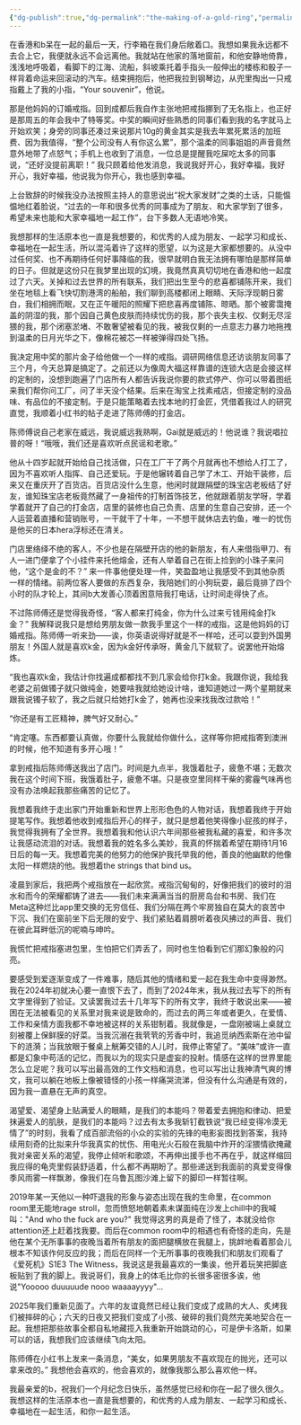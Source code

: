```yaml
---
{"dg-publish":true,"dg-permalink":"the-making-of-a-gold-ring","permalink":"/the-making-of-a-gold-ring/"}
---
```


在香港和b呆在一起的最后一天，行李箱在我们身后敞着口。我想如果我永远都不去合上它，我便就永远不会远离他。我就站在他家的落地窗前，和他安静地倚靠，浅浅地呼吸着，看脚下的江海、流船，斜坡乘托着手指头一般伸出的楼栋和骰子一样背着命运来回滚动的汽车。结束拥抱后，他把我拉到钢琴边，从兜里掏出一只戒指戴上了我的小指，“Your souvenir”，他说。

那是他妈妈的订婚戒指。回到成都后我自作主张地把戒指挪到了无名指上，也正好是那周五的年会我中了特等奖。中奖的瞬间好些熟悉的同事们看到我的名字就马上开始欢笑；身旁的同事还凑过来说那片10g的黄金其实是我去年累死累活的加班费、因为我值得，“整个公司没有人有你这么累”，那个温柔的同事姐姐的声音竟然意外地带了点怒气；手机上也收到了消息，一位总是提醒我吃屎吃太多的同事说，“还好没提前离职！” 我只顾着给他发消息，我说我好开心，我好幸福，我好开心，我好幸福，他说我为你开心，我也感到幸福。

上台致辞的时候我没办法按照主持人的意思说出“祝大家发财”之类的土话，只能愠愠地红着脸说，“过去的一年和很多优秀的同事成为了朋友、和大家学到了很多，希望未来也能和大家幸福地一起工作”，台下多数人无语地冷笑。

我想那样的生活原本也一直是我想要的，和优秀的人成为朋友、一起学习和成长、幸福地在一起生活，所以混沌着许了这样的愿望，以为这是大家都想要的。从没中过任何奖、也不再期待任何好事降临的我，很早就明白我无法拥有哪怕是那样简单的日子。但就是这份只在我梦里出现的幻境，我竟然真真切切地在香港和他一起度过了六天。关掉和过去世界的所有联系，我们把出生至今的悲喜都铺陈开来，我们坐在地毯上看飞快切割港湾的船舶，我们聊到高楼都闭上眼睛、天际浮现朝日雾白，我们相拥而眠，又在正午暖阳的照耀下把悲喜再度铺陈、晾晒。那个被雾霭掩盖的阴湿的我，那个因自己黄色皮肤而持续忧伤的我，那个丧失主权、仅剩无尽淫猥的我，那个闭塞淤堵、不敢奢望被看见的我，被我仅剩的一点意志力暴力地拖拽到温柔的日月光华之下，像棉花被芯一样被弹得四处飞扬。

我决定用中奖的那片金子给他做一个一样的戒指。调研网络信息还访谈朋友同事了三个月，今天总算是搞定了。之前还以为像周大福这样靠谱的连锁大店是会接这样的定制的，没想到跑遍了门店所有人都告诉我说你要的款式停产、你可以带着图纸来我们帮你问工厂，问了半天没个结果。后来在淘宝上找素戒店，但接定制的没品味、有品位的不接定制。于是只能策略着去找本地的打金匠，凭借着我过人的研究直觉，我顺着小红书的帖子走进了陈师傅的打金店。

陈师傅说自己老家在威远，我说威远我熟啊，Gai就是威远的！他说谁？我说唱拉普的呀！“哦哦，我们还是喜欢听点民谣和老歌。”

他从十四岁起就开始给自己找活做，只在工厂干了两个月就再也不想给人打工了，因为不喜欢听人指挥、自己还爱玩。于是他辗转着自己学了木工、开始干装修，后来又在重庆开了百货店。百货店没什么生意，他闲时就跟隔壁的珠宝店老板结了好友，谁知珠宝店老板竟然藏了一身祖传的打制首饰技艺，他就跟着朋友学呀，学着学着就开了自己的打金店，店里的装修也自己负责、店里的生意自己安排，还一个人运营着直播和营销账号，一干就干了十年，一不想干就休店去钓鱼，唯一的忧伤是他买的日本hera浮标还在清关。

门店里络绎不绝的客人，不少也是在隔壁开店的他的新朋友，有人来借指甲刀、有人一进门便拿了个小挂件来托他熔金，还有人举着自己在街上捡到的小珠子来问他，“这个是金的不？” 来一件事他便处理一件，笑盈盈地让我感受不到其他杂质一样的情绪。前两位客人要做的东西复杂，我陪她们的小狗玩耍，最后竟排了四个小时的队才轮上，其间b大发善心顶着困意陪我打电话，让时间走得快了点。

不过陈师傅还是觉得我奇怪，“客人都来打纯金，你为什么过来亏钱用纯金打k金？” 我解释说我只是想给男朋友做一款我手里这个一样的戒指，这是他妈妈的订婚戒指。陈师傅一听来劲——诶，你英语说得好就是不一样哈，还可以耍到外国男朋友！外国人就是喜欢k金，因为k金好传承呀，黄金几下就软了。说罢他开始熔炼。

“我也喜欢k金，我估计你找遍成都都找不到几家会给你打k金。我跟你说，我给我老婆之前做镯子就只做纯金，她要啥我就给她设计啥，谁知道她过一两个星期就来跟我说镯子软了，我之后就只给她打k金了，她再也没来找我改过款哈！”

“你还是有工匠精神，脾气好又耐心。”

“肯定噻。东西都要认真做，你要什么我就给你做什么，这样等你把戒指寄到澳洲的时候，他不知道有多开心哦！”

拿到戒指后陈师傅送我出了店门。时间是九点半，我饿着肚子，疲惫不堪；无数次我在这个时间下班，我饿着肚子，疲惫不堪。只是夜空里同样干柴的雾霾气味再也没有办法唤起我那些痛苦的记忆了。

我想着我终于走出家门开始重新和世界上形形色色的人物对话，我想着我终于开始提笔写作。我想着他收到戒指后开心的样子，就只是想着他笑得像小屁孩的样子，我觉得我拥有了全世界。我想着我和他认识六年间那些被我私藏的喜爱，和许多次让我感动流泪的对话。我想着我的姓名多么美妙，我真的怀揣着希望在期待1月16日后的每一天。我想着完美的他努力的他保护我托举我的他，善良的他幽默的他像太阳一样燃烧的他。我想着the strings that bind us。

凌晨到家后，我把两个戒指放在一起欣赏。戒指沉甸甸的，好像把我们的彼时的泪水和而今的荣耀都铸了进去——我们未来满满当当的厨房岛台和书房、我们在Meta这种烂比app里交换的无穷信任、我们分隔在两个牢房独自在莫大的哀苦中下沉、我们在窗前坐下后无限的安宁、我们紧贴着肩膀听着夜风拂过的声音、我们在彼此耳畔低沉的呢喃与呻吟。

我慌忙把戒指塞进包里，生怕把它们弄丢了，同时也生怕看到它们那幻象般的闪亮。

要感受到爱逐渐变成了一件难事，随后其他的情绪和爱一起在我生命中变得渺然。我在2024年初就决心要一直恨下去了，而到了2024年末，我从我过去写下的所有文字里得到了验证。又读罢我过去十几年写下的所有文字，我终于敢说出来——被困在无法被看见的关系里对我来说是致命的，而过去的两三年或者更久，在爱情、工作和亲情方面我都不幸地被这样的关系钳制着。我就像是，一盘刚被端上桌就立刻被覆上保鲜膜的好菜。当我沉溺在我茕茕的芳香中时，我追觅纳西索斯在池中留下的涟漪；当我放眼于餐桌上觥筹交错的人儿时，我停止寄望了。“美味”或许一直都是幻象中苟活的记忆，而我以为的现实只是虚妄的投射。情感在这样的世界里能怎么立足呢？我可以写出最高效的工作文档和消息，也可以写出让我神清气爽的博文，我可以躺在地板上像被错怪的小孩一样痛哭流涕，但没有什么沟通是有效的，因为我一直悬在无声的真空。

渴望爱、渴望身上贴满爱人的眼睛，是我们的本能吗？带着爱去拥抱和律动、把爱抹遍爱人的肌肤，是我们的本能吗？过去有太多我斩钉截铁说“我已经变得冷漠无情了”的时刻，我看了成百部流俗的小众的实验的先锋的电影妄图找到答案，我持续用刻奇的比拟来升华我真实的忧伤、用电光火石般在我脑中炸开的淫猥情欲掩藏我对亲密关系的渴望，我停止倾听和歌颂，不再伸出援手也不再在乎，就这样缩回我应得的龟壳里假装舒适着，什么都不再期盼了。那些递送到我面前的真爱变得像季风雨雾一样飘渺，像我们在乌鲁瓦图沙滩上留下的脚印一样暂往啊。

2019年某一天他以一种吓退我的形象与姿态出现在我的生命里，在common room里无能地rage stroll，忽而愤怒地朝着素未谋面纯在沙发上chill中的我喊叫："And who the fuck are you?" 我觉得这男的真是奇了怪了，本就没给你attention还上赶着找我要。而后在common room中的相遇也有奇怪的走向，先是他在某个无所事事的夜晚当着所有朋友的面把腿横放在我腿上，挑衅地看着那会儿根本不知该作何反应的我；而后在同样一个无所事事的夜晚我们和朋友们观看了《爱死机》S1E3 The Witness，我说这是我最喜欢的一集诶，他开着玩笑把脚底板贴到了我的脚上。我说哥们，我身上的体毛比你的长很多密很多诶，他说"Yooooo duuuuude nooo waaaayyyy"... 

2025年我们重新见面了。六年的友谊竟然已经让我们变成了成熟的大人、炙烤我们被摔碎的心；六天的日夜又把我们变成了小孩、破碎的我们竟然完美地契合在一起。我想把那些故事全都自私地藏揽入我重新开始跳动的心，可是伊卡洛斯，如果可以的话，我想我们应该继续飞向太阳。

陈师傅在小红书上发来一条消息，“美女，如果男朋友不喜欢现在的抛光，还可以拿来改的。” 我想他会喜欢的，他会喜欢的，就像我那么那么喜欢他一样。

我最亲爱的b，祝我们一个月纪念日快乐，虽然感觉已经和你在一起了很久很久。我想这样的生活原本也一直是我想要的，和优秀的人成为朋友、一起学习和成长、幸福地在一起生活，和你一起生活。